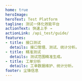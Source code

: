 ```yaml
---
home: true
heroImage:
heroText: Test Platform
tagline: 测试一体化效能平台
actionText: 快速上手 →
actionLink: /api_test/guide/
features:
- title: 接口测试
  details: 接口管理、测试、统计分析。
- title: 精准测试
  details: 测试范围精准生成。
- title: 工单分析
  details: 工单数据维护、统计分析。
footer: 尘锋信息
---
```

